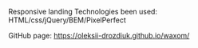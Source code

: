 Responsive landing
Technologies been used: HTML/css/jQuery/BEM/PixelPerfect

GitHub page: https://oleksii-drozdiuk.github.io/waxom/
